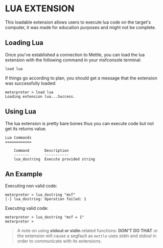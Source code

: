 LUA EXTENSION
=================

This loadable extension allows users to execute lua code on the target's computer, it was made for education purposes and might not be complete.

Loading Lua
-------------------

Once you've established a connection to Mettle, you can load the lua extension with the following command in your msfconsole terminal:

`load lua`

If things go according to plan, you should get a message that the extension was successfully loaded:

```
meterpreter > load lua
Loading extension lua...Success.
```

Using Lua
-----------------

The lua extension is pretty bare bones thus you can execute code but not get its returns value.

```
Lua Commands
============

    Command       Description
    -------       -----------
    lua_dostring  Execute provided string
```

An Example
-----------------

Executing non valid code:
```
meterpreter > lua_dostring "msf"
[-] lua_dostring: Operation failed: 1
```

Executing valid code:
```
meterpreter > lua_dostring "msf = 1"
meterpreter > 
```

> A note on using **stdout or stdin** related functions: **DON'T DO THAT** or the extension will cause a segfault as `mettle`
> uses *stdin* and *stdout* in order to communicate with its extensions.
